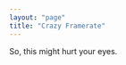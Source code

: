 ```yaml
---
layout: "page"
title: "Crazy Framerate"
---
```


<script type="text/p5">   
function setup() {
  createCanvas(windowWidth,windowHeight);

}

function draw() {
  background('white');
  frameRate(log(mouseX)*5);
  var x = random(255);
  var y = random(255);
  var z = random(255);
  fill(x,y,z);

  rect(50,50,windowWidth-100,100,5);
  println(mouseX)
  textSize(36);
text("The framerate is " + log(mouseX)*9.2, 50, 30);

}

function windowResized() {
  resizeCanvas(windowWidth, windowHeight);
}
</script>

So, this might hurt your eyes. 
